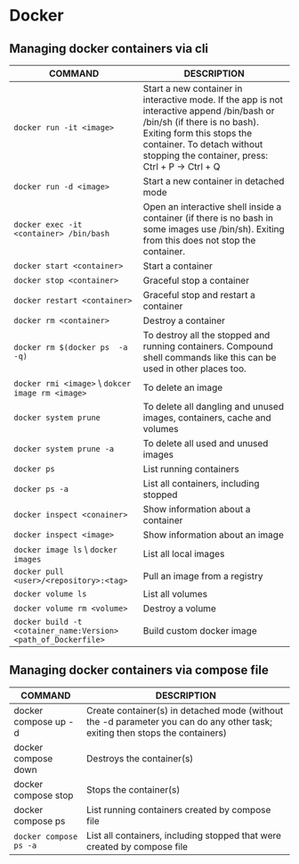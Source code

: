 # Docker

## Managing docker containers via cli

| COMMAND                                                        | DESCRIPTION                                                                                                                                                                                                                               |
| -------------------------------------------------------------- | ----------------------------------------------------------------------------------------------------------------------------------------------------------------------------------------------------------------------------------------- |
| `docker run -it <image>`                                       | Start a new container in interactive mode. If the app is not interactive append /bin/bash or /bin/sh (if there is no bash). Exiting form this stops the container. To detach without stopping the container, press: Ctrl + P  →  Ctrl + Q |
| `docker run -d <image>`                                        | Start a new container in detached mode                                                                                                                                                                                                    |
| `docker exec -it <container> /bin/bash`                        | Open an interactive shell inside a container (if there is no bash in some images use /bin/sh). Exiting from this does not stop the container.                                                                                             |
| `docker start <container>`                                     | Start a container                                                                                                                                                                                                                         |
| `docker stop <container>`                                      | Graceful stop a container                                                                                                                                                                                                                 |
| `docker restart <container>`                                   | Graceful stop and restart a container                                                                                                                                                                                                     |
| `docker rm <container>`                                        | Destroy a container                                                                                                                                                                                                                       |
| `docker rm $(docker ps  -a -q)`                                | To destroy all the stopped and running containers. Compound shell commands like this can be used in other places too.                                                                                                                     |
| `docker rmi <image>` \ `dokcer image rm <image>`               | To delete an image                                                                                                                                                                                                                        |
| `docker system prune`                                          | To delete all dangling and unused images, containers, cache and volumes                                                                                                                                                                   |
| `docker system prune -a`                                       | To delete all used and unused images                                                                                                                                                                                                      |
| `docker ps`                                                    | List running containers                                                                                                                                                                                                                   |
| `docker ps -a`                                                 | List all containers, including stopped                                                                                                                                                                                                    |
| `docker inspect <conainer>`                                    | Show information about a container                                                                                                                                                                                                        |
| `docker inspect <image>`                                       | Show information about an image                                                                                                                                                                                                           |
| `docker image ls` \ `docker images`                            | List all local images                                                                                                                                                                                                                     |
| `docker pull <user>/<repository>:<tag>`                        | Pull an image from a registry                                                                                                                                                                                                             |
| `docker volume ls`                                             | List all volumes                                                                                                                                                                                                                          |
| `docker volume rm <volume>`                                    | Destroy a volume                                                                                                                                                                                                                          |
| `docker build -t <cotainer_name:Version> <path_of_Dockerfile>` | Build custom docker image                                                                                                                                                                                                                 |

## Managing docker containers via compose file

| COMMAND | DESCRIPTION  |
| --- | ---|
| docker compose up -d   | Create container(s) in detached mode (without the -d parameter you can do any other task; exiting then stops the containers) |
| docker compose down    | Destroys the container(s)                                                                                                    |
| docker compose stop    | Stops the container(s)                                                                                                       |
| docker compose ps      | List running containers created by compose file                                                                              |
| `docker compose ps -a` | List all containers, including stopped that were created by compose file                                                     |
